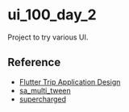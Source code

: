 # ui_100_day_2

Project to try various UI.

## Reference

- [Flutter Trip Application Design](https://github.com/afgprogrammer/Flutter-trip-app-ui)
- [sa_multi_tween](https://pub.dev/packages/sa_multi_tween)
- [supercharged](https://pub.dev/packages/supercharged)